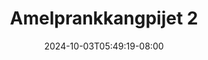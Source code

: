 --- 
title: "Amelprankkangpijet 2"
description: "video   Amelprankkangpijet 2     terbaru"
date: 2024-10-03T05:49:19-08:00
file_code: "crogi6qqzg3o"
draft: false
cover: "g1odcv95p0vx0mvx.jpg"
tags: ["Amelprankkangpijet", "bokep-indo", "bokep-viral", "bokep-ig"]
length: 2936
fld_id: "1482658"
foldername: "Amel clumsy"
categories: ["Amel clumsy"]
views: 0
---